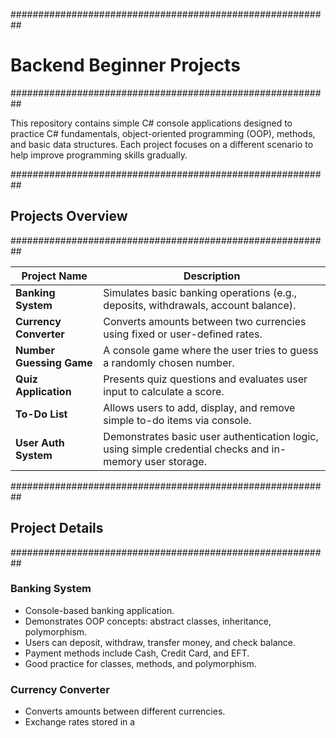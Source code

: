 ##########################################################
#                  Backend Beginner Projects           #
##########################################################

This repository contains simple C# console applications designed to practice 
C# fundamentals, object-oriented programming (OOP), methods, 
and basic data structures. Each project focuses on a different scenario 
to help improve programming skills gradually.

##########################################################
## Projects Overview
##########################################################

| Project Name              | Description                                                                 |
|----------------------------|-----------------------------------------------------------------------------|
| **Banking System**         | Simulates basic banking operations (e.g., deposits, withdrawals, account balance). |
| **Currency Converter**     | Converts amounts between two currencies using fixed or user-defined rates. |
| **Number Guessing Game**   | A console game where the user tries to guess a randomly chosen number.     |
| **Quiz Application**       | Presents quiz questions and evaluates user input to calculate a score.     |
| **To-Do List**             | Allows users to add, display, and remove simple to-do items via console.   |
| **User Auth System**       | Demonstrates basic user authentication logic, using simple credential checks and in-memory user storage. |

##########################################################
## Project Details
##########################################################

### Banking System
- Console-based banking application.
- Demonstrates OOP concepts: abstract classes, inheritance, polymorphism.
- Users can deposit, withdraw, transfer money, and check balance.
- Payment methods include Cash, Credit Card, and EFT.
- Good practice for classes, methods, and polymorphism.

### Currency Converter
- Converts amounts between different currencies.
- Exchange rates stored in a
